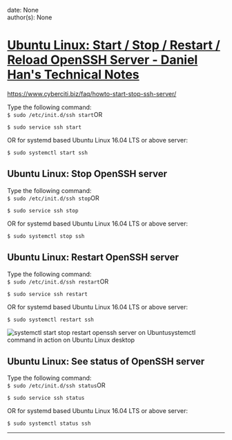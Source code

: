 
date: None  
author(s): None  

# [Ubuntu Linux: Start / Stop / Restart / Reload OpenSSH Server - Daniel Han's Technical Notes](https://sites.google.com/site/xiangyangsite/home/technical-tips/linux-unix/common-tips/ubuntu-linux-start-stop-restart-reload-openssh-server)

https://www.cyberciti.biz/faq/howto-start-stop-ssh-server/

Type the following command:  
`$ sudo /etc/init.d/ssh start`OR

`$ sudo service ssh start`

OR for systemd based Ubuntu Linux 16.04 LTS or above server:

`$ sudo systemctl start ssh`

## Ubuntu Linux: Stop OpenSSH server

Type the following command:  
`$ sudo /etc/init.d/ssh stop`OR

`$ sudo service ssh stop`

OR for systemd based Ubuntu Linux 16.04 LTS or above server:

`$ sudo systemctl stop ssh`

## Ubuntu Linux: Restart OpenSSH server

Type the following command:  
`$ sudo /etc/init.d/ssh restart`OR

`$ sudo service ssh restart`

OR for systemd based Ubuntu Linux 16.04 LTS or above server:

`$ sudo systemctl restart ssh`

  


![systemctl start stop restart openssh server on Ubuntu](https://www.cyberciti.biz/media/new/faq/2007/10/systemctl-start-stop-restart-openssh-server-on-Ubuntu.png)systemctl command in action on Ubuntu Linux desktop

## Ubuntu Linux: See status of OpenSSH server

Type the following command:  
`$ sudo /etc/init.d/ssh status`OR

`$ sudo service ssh status`

OR for systemd based Ubuntu Linux 16.04 LTS or above server:

`$ sudo systemctl status ssh`  
  
---

